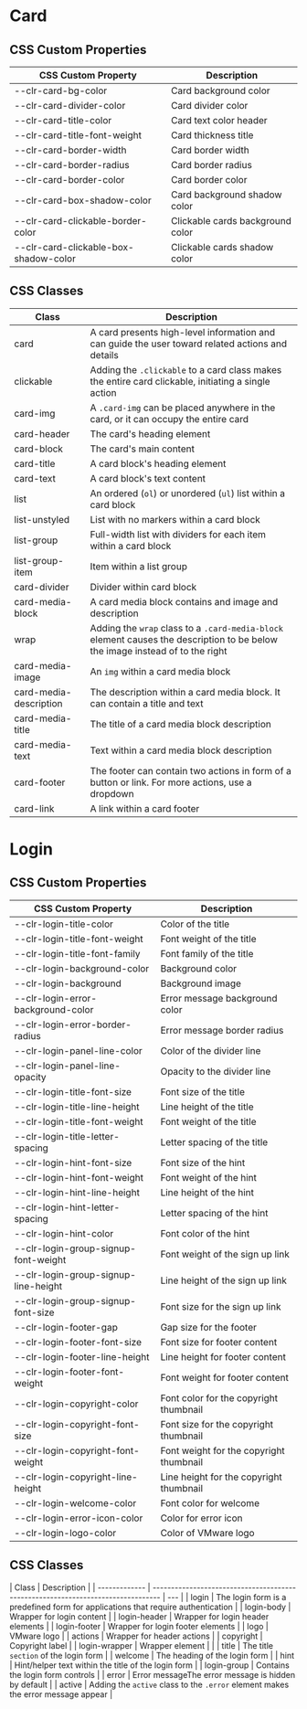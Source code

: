 # Card

## CSS Custom Properties

| CSS Custom Property                   | Description                      |
| ------------------------------------- | -------------------------------- |
| --clr-card-bg-color                   | Card background color            |
| --clr-card-divider-color              | Card divider color               |
| --clr-card-title-color                | Card text color header           |
| --clr-card-title-font-weight          | Card thickness title             |
| --clr-card-border-width               | Card border width                |
| --clr-card-border-radius              | Card border radius               |
| --clr-card-border-color               | Card border color                |
| --clr-card-box-shadow-color           | Card background shadow color     |
| --clr-card-clickable-border-color     | Clickable cards background color |
| --clr-card-clickable-box-shadow-color | Clickable cards shadow color     |

## CSS Classes

| Class                  | Description                                                                                                                   |
| ---------------------- | ----------------------------------------------------------------------------------------------------------------------------- |
| card                   | A card presents high-level information and can guide the user toward related actions and details                              |
| clickable              | Adding the `.clickable` to a card class makes the entire card clickable, initiating a single action                           |
| card-img               | A `.card-img` can be placed anywhere in the card, or it can occupy the entire card                                            |
| card-header            | The card's heading element                                                                                                    |
| card-block             | The card's main content                                                                                                       |
| card-title             | A card block's heading element                                                                                                |
| card-text              | A card block's text content                                                                                                   |
| list                   | An ordered (`ol`) or unordered (`ul`) list within a card block                                                                |
| list-unstyled          | List with no markers within a card block                                                                                      |
| list-group             | Full-width list with dividers for each item within a card block                                                               |
| list-group-item        | Item within a list group                                                                                                      |
| card-divider           | Divider within card block                                                                                                     |
| card-media-block       | A card media block contains and image and description                                                                         |
| wrap                   | Adding the `wrap` class to a `.card-media-block` element causes the description to be below the image instead of to the right |
| card-media-image       | An `img` within a card media block                                                                                            |
| card-media-description | The description within a card media block. It can contain a title and text                                                    |
| card-media-title       | The title of a card media block description                                                                                   |
| card-media-text        | Text within a card media block description                                                                                    |
| card-footer            | The footer can contain two actions in form of a button or link. For more actions, use a dropdown                              |
| card-link              | A link within a card footer                                                                                                   |

# Login

## CSS Custom Properties

| CSS Custom Property                  | Description                             |
| ------------------------------------ | --------------------------------------- |
| --clr-login-title-color              | Color of the title                      |
| --clr-login-title-font-weight        | Font weight of the title                |
| --clr-login-title-font-family        | Font family of the title                |
| --clr-login-background-color         | Background color                        |
| --clr-login-background               | Background image                        |
| --clr-login-error-background-color   | Error message background color          |
| --clr-login-error-border-radius      | Error message border radius             |
| --clr-login-panel-line-color         | Color of the divider line               |
| --clr-login-panel-line-opacity       | Opacity to the divider line             |
| --clr-login-title-font-size          | Font size of the title                  |
| --clr-login-title-line-height        | Line height of the title                |
| --clr-login-title-font-weight        | Font weight of the title                |
| --clr-login-title-letter-spacing     | Letter spacing of the title             |
| --clr-login-hint-font-size           | Font size of the hint                   |
| --clr-login-hint-font-weight         | Font weight of the hint                 |
| --clr-login-hint-line-height         | Line height of the hint                 |
| --clr-login-hint-letter-spacing      | Letter spacing of the hint              |
| --clr-login-hint-color               | Font color of the hint                  |
| --clr-login-group-signup-font-weight | Font weight of the sign up link         |
| --clr-login-group-signup-line-height | Line height of the sign up link         |
| --clr-login-group-signup-font-size   | Font size for the sign up link          |
| --clr-login-footer-gap               | Gap size for the footer                 |
| --clr-login-footer-font-size         | Font size for footer content            |
| --clr-login-footer-line-height       | Line height for footer content          |
| --clr-login-footer-font-weight       | Font weight for footer content          |
| --clr-login-copyright-color          | Font color for the copyright thumbnail  |
| --clr-login-copyright-font-size      | Font size for the copyright thumbnail   |
| --clr-login-copyright-font-weight    | Font weight for the copyright thumbnail |
| --clr-login-copyright-line-height    | Line height for the copyright thumbnail |
| --clr-login-welcome-color            | Font color for welcome                  |
| --clr-login-error-icon-color         | Color for error icon                    |
| --clr-login-logo-color               | Color of VMware logo                    |

## CSS Classes

| Class         | Description                                                                      |
| ------------- | -------------------------------------------------------------------------------- | --- |
| login         | The login form is a predefined form for applications that require authentication |
| login-body    | Wrapper for login content                                                        |
| login-header  | Wrapper for login header elements                                                |
| login-footer  | Wrapper for login footer elements                                                |
| logo          | VMware logo                                                                      |
| actions       | Wrapper for header actions                                                       |
| copyright     | Copyright label                                                                  |
| login-wrapper | Wrapper element                                                                  |     |
| title         | The title `section` of the login form                                            |
| welcome       | The heading of the login form                                                    |
| hint          | Hint/helper text within the title of the login form                              |
| login-group   | Contains the login form controls                                                 |
| error         | Error messageThe error message is hidden by default                              |
| active        | Adding the `active` class to the `.error` element makes the error message appear |
